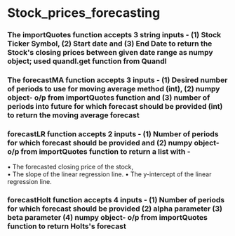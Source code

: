 # Stock_prices_forecasting

### The importQuotes function accepts 3 string inputs - (1) Stock Ticker Symbol, (2) Start date and (3) End Date to return the Stock's closing prices between given date range as numpy object; used quandl.get function from Quandl

### The forecastMA function accepts 3 inputs - (1) Desired number of periods to use for moving average method (int), (2) numpy object- o/p from importQuotes function and (3) number of periods into future for which forecast should be provided (int) to return the moving average forecast

### forecastLR function accepts 2 inputs - (1) Number of periods for which forecast should be provided and (2) numpy object- o/p from importQuotes function to return a list with - 
• The forecasted closing price of the stock,  
• The slope of the linear regression line.
• The y-intercept of the linear regression line.

### forecastHolt function accepts 4 inputs - (1) Number of periods for which forecast should be provided (2) alpha parameter (3) beta parameter (4) numpy object- o/p from importQuotes function to return Holts's forecast 
